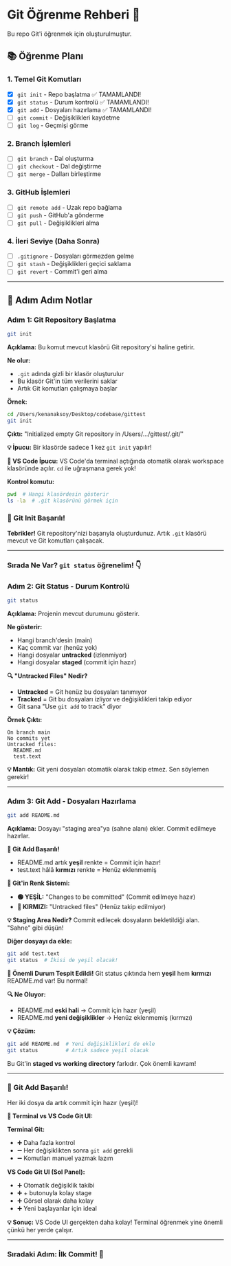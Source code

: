 # Git Öğrenme Rehberi 🎯

Bu repo Git'i öğrenmek için oluşturulmuştur.

## 📚 Öğrenme Planı

### 1. Temel Git Komutları
- [x] `git init` - Repo başlatma ✅ TAMAMLANDI!
- [x] `git status` - Durum kontrolü ✅ TAMAMLANDI!
- [x] `git add` - Dosyaları hazırlama ✅ TAMAMLANDI!
- [ ] `git commit` - Değişiklikleri kaydetme
- [ ] `git log` - Geçmişi görme

### 2. Branch İşlemleri
- [ ] `git branch` - Dal oluşturma
- [ ] `git checkout` - Dal değiştirme
- [ ] `git merge` - Dalları birleştirme

### 3. GitHub İşlemleri
- [ ] `git remote add` - Uzak repo bağlama
- [ ] `git push` - GitHub'a gönderme
- [ ] `git pull` - Değişiklikleri alma

### 4. İleri Seviye (Daha Sonra)
- [ ] `.gitignore` - Dosyaları görmezden gelme
- [ ] `git stash` - Değişiklikleri geçici saklama
- [ ] `git revert` - Commit'i geri alma

---

## 📝 Adım Adım Notlar

### Adım 1: Git Repository Başlatma
```bash
git init
```
**Açıklama:** Bu komut mevcut klasörü Git repository'si haline getirir.

**Ne olur:**
- `.git` adında gizli bir klasör oluşturulur
- Bu klasör Git'in tüm verilerini saklar
- Artık Git komutları çalışmaya başlar

**Örnek:**
```bash
cd /Users/kenanaksoy/Desktop/codebase/gittest
git init
```
**Çıktı:** "Initialized empty Git repository in /Users/.../gittest/.git/"

**💡 İpucu:** Bir klasörde sadece 1 kez `git init` yapılır!

**🎯 VS Code İpucu:** VS Code'da terminal açtığında otomatik olarak workspace klasöründe açılır. `cd` ile uğraşmana gerek yok!

**Kontrol komutu:**
```bash
pwd  # Hangi klasördesin gösterir
ls -la  # .git klasörünü görmek için
```

### 🎯 Git Init Başarılı!
**Tebrikler!** Git repository'nizi başarıyla oluşturdunuz. Artık `.git` klasörü mevcut ve Git komutları çalışacak.

---

### Sırada Ne Var? `git status` öğrenelim! 👇

### Adım 2: Git Status - Durum Kontrolü
```bash
git status
```
**Açıklama:** Projenin mevcut durumunu gösterir.

**Ne gösterir:**
- Hangi branch'desin (main)
- Kaç commit var (henüz yok)
- Hangi dosyalar **untracked** (izlenmiyor)
- Hangi dosyalar **staged** (commit için hazır)

**🔍 "Untracked Files" Nedir?**
- **Untracked** = Git henüz bu dosyaları tanımıyor
- **Tracked** = Git bu dosyaları izliyor ve değişiklikleri takip ediyor
- Git sana "Use `git add` to track" diyor

**Örnek Çıktı:**
```
On branch main
No commits yet
Untracked files:
  README.md
  test.text
```

**💡 Mantık:** Git yeni dosyaları otomatik olarak takip etmez. Sen söylemen gerekir!

---

### Adım 3: Git Add - Dosyaları Hazırlama
```bash
git add README.md
```
**Açıklama:** Dosyayı "staging area"ya (sahne alanı) ekler. Commit edilmeye hazırlar.

**🎯 Git Add Başarılı!**
- README.md artık **yeşil** renkte = Commit için hazır!
- test.text hâlâ **kırmızı** renkte = Henüz eklenmemiş

**🎨 Git'in Renk Sistemi:**
- **🟢 YEŞİL:** "Changes to be committed" (Commit edilmeye hazır)
- **🔴 KIRMIZI:** "Untracked files" (Henüz takip edilmiyor)

**💡 Staging Area Nedir?**
Commit edilecek dosyaların bekletildiği alan. "Sahne" gibi düşün!

**Diğer dosyayı da ekle:**
```bash
git add test.text
git status  # İkisi de yeşil olacak!
```

**🚨 Önemli Durum Tespit Edildi!**
Git status çıktında hem **yeşil** hem **kırmızı** README.md var! Bu normal!

**🔍 Ne Oluyor:**
- README.md **eski hali** → Commit için hazır (yeşil)  
- README.md **yeni değişiklikler** → Henüz eklenmemiş (kırmızı)

**💡 Çözüm:**
```bash
git add README.md  # Yeni değişiklikleri de ekle
git status         # Artık sadece yeşil olacak
```

Bu Git'in **staged vs working directory** farkıdır. Çok önemli kavram!

---

### 🎯 Git Add Başarılı!
Her iki dosya da artık commit için hazır (yeşil)!

**🤔 Terminal vs VS Code Git UI:**

**Terminal Git:**
- ➕ Daha fazla kontrol
- ➖ Her değişiklikten sonra `git add` gerekli
- ➖ Komutları manuel yazmak lazım

**VS Code Git UI (Sol Panel):**
- ➕ Otomatik değişiklik takibi
- ➕ + butonuyla kolay stage
- ➕ Görsel olarak daha kolay
- ➕ Yeni başlayanlar için ideal

**💡 Sonuç:** VS Code UI gerçekten daha kolay! Terminal öğrenmek yine önemli çünkü her yerde çalışır.

---

### Sıradaki Adım: İlk Commit! 🚀
